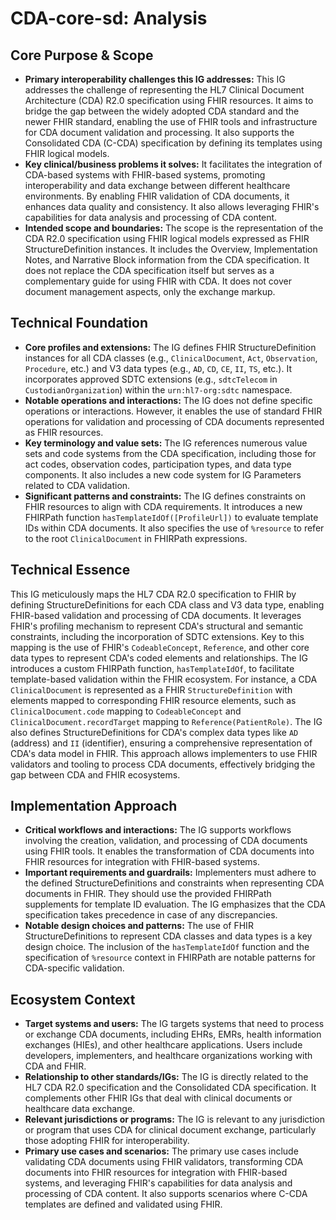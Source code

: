 # CDA-core-sd: Analysis

## Core Purpose & Scope

-   **Primary interoperability challenges this IG addresses:** This IG addresses the challenge of representing the HL7 Clinical Document Architecture (CDA) R2.0 specification using FHIR resources. It aims to bridge the gap between the widely adopted CDA standard and the newer FHIR standard, enabling the use of FHIR tools and infrastructure for CDA document validation and processing. It also supports the Consolidated CDA (C-CDA) specification by defining its templates using FHIR logical models.
-   **Key clinical/business problems it solves:** It facilitates the integration of CDA-based systems with FHIR-based systems, promoting interoperability and data exchange between different healthcare environments. By enabling FHIR validation of CDA documents, it enhances data quality and consistency. It also allows leveraging FHIR's capabilities for data analysis and processing of CDA content.
-   **Intended scope and boundaries:** The scope is the representation of the CDA R2.0 specification using FHIR logical models expressed as FHIR StructureDefinition instances. It includes the Overview, Implementation Notes, and Narrative Block information from the CDA specification. It does not replace the CDA specification itself but serves as a complementary guide for using FHIR with CDA. It does not cover document management aspects, only the exchange markup.

## Technical Foundation

-   **Core profiles and extensions:** The IG defines FHIR StructureDefinition instances for all CDA classes (e.g., `ClinicalDocument`, `Act`, `Observation`, `Procedure`, etc.) and V3 data types (e.g., `AD`, `CD`, `CE`, `II`, `TS`, etc.). It incorporates approved SDTC extensions (e.g., `sdtcTelecom` in `CustodianOrganization`) within the `urn:hl7-org:sdtc` namespace.
-   **Notable operations and interactions:** The IG does not define specific operations or interactions. However, it enables the use of standard FHIR operations for validation and processing of CDA documents represented as FHIR resources.
-   **Key terminology and value sets:** The IG references numerous value sets and code systems from the CDA specification, including those for act codes, observation codes, participation types, and data type components. It also includes a new code system for IG Parameters related to CDA validation.
-   **Significant patterns and constraints:** The IG defines constraints on FHIR resources to align with CDA requirements. It introduces a new FHIRPath function `hasTemplateIdOf([ProfileUrl])` to evaluate template IDs within CDA documents. It also specifies the use of `%resource` to refer to the root `ClinicalDocument` in FHIRPath expressions.

## Technical Essence

This IG meticulously maps the HL7 CDA R2.0 specification to FHIR by defining StructureDefinitions for each CDA class and V3 data type, enabling FHIR-based validation and processing of CDA documents. It leverages FHIR's profiling mechanism to represent CDA's structural and semantic constraints, including the incorporation of SDTC extensions. Key to this mapping is the use of FHIR's `CodeableConcept`, `Reference`, and other core data types to represent CDA's coded elements and relationships. The IG introduces a custom FHIRPath function, `hasTemplateIdOf`, to facilitate template-based validation within the FHIR ecosystem. For instance, a CDA `ClinicalDocument` is represented as a FHIR `StructureDefinition` with elements mapped to corresponding FHIR resource elements, such as `ClinicalDocument.code` mapping to `CodeableConcept` and `ClinicalDocument.recordTarget` mapping to `Reference(PatientRole)`. The IG also defines StructureDefinitions for CDA's complex data types like `AD` (address) and `II` (identifier), ensuring a comprehensive representation of CDA's data model in FHIR. This approach allows implementers to use FHIR validators and tooling to process CDA documents, effectively bridging the gap between CDA and FHIR ecosystems.

## Implementation Approach

-   **Critical workflows and interactions:** The IG supports workflows involving the creation, validation, and processing of CDA documents using FHIR tools. It enables the transformation of CDA documents into FHIR resources for integration with FHIR-based systems.
-   **Important requirements and guardrails:** Implementers must adhere to the defined StructureDefinitions and constraints when representing CDA documents in FHIR. They should use the provided FHIRPath supplements for template ID evaluation. The IG emphasizes that the CDA specification takes precedence in case of any discrepancies.
-   **Notable design choices and patterns:** The use of FHIR StructureDefinitions to represent CDA classes and data types is a key design choice. The inclusion of the `hasTemplateIdOf` function and the specification of `%resource` context in FHIRPath are notable patterns for CDA-specific validation.

## Ecosystem Context

-   **Target systems and users:** The IG targets systems that need to process or exchange CDA documents, including EHRs, EMRs, health information exchanges (HIEs), and other healthcare applications. Users include developers, implementers, and healthcare organizations working with CDA and FHIR.
-   **Relationship to other standards/IGs:** The IG is directly related to the HL7 CDA R2.0 specification and the Consolidated CDA specification. It complements other FHIR IGs that deal with clinical documents or healthcare data exchange.
-   **Relevant jurisdictions or programs:** The IG is relevant to any jurisdiction or program that uses CDA for clinical document exchange, particularly those adopting FHIR for interoperability.
-   **Primary use cases and scenarios:** The primary use cases include validating CDA documents using FHIR validators, transforming CDA documents into FHIR resources for integration with FHIR-based systems, and leveraging FHIR's capabilities for data analysis and processing of CDA content. It also supports scenarios where C-CDA templates are defined and validated using FHIR.
